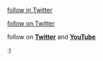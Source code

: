 [follow in Twitter](https://www.twitter.com)


[follow on Twitter][twitter]


follow on [__Twitter__][twitter]
and [__YouTube__][youtube]


<!-- Links as variables -->
[twitter]: https://www.twitter.com
[youtube]: https://www.youtube.com


:)